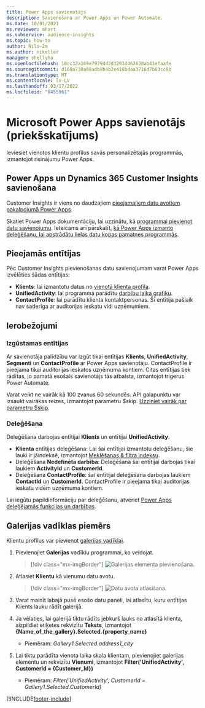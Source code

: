 ```yaml
---
title: Power Apps savienotājs
description: Savienošana ar Power Apps un Power Automate.
ms.date: 10/01/2021
ms.reviewer: mhart
ms.subservice: audience-insights
ms.topic: how-to
author: Nils-2m
ms.author: nikeller
manager: shellyha
ms.openlocfilehash: 18cc32a169e79794d2d3203d462620ab41efaafe
ms.sourcegitcommit: d168a738a08adb8b4b2e410bdaa3716d7b63cc9b
ms.translationtype: MT
ms.contentlocale: lv-LV
ms.lasthandoff: 03/17/2022
ms.locfileid: "8455961"
---
```

# <a name="microsoft-power-apps-connector-preview"></a>Microsoft Power Apps savienotājs (priekšskatījums)

Ieviesiet vienotos klientu profilus savās personalizētajās programmās, izmantojot risinājumu Power Apps.

## <a name="connect-power-apps-and-dynamics-365-customer-insights"></a>Power Apps un Dynamics 365 Customer Insights savienošana

Customer Insights ir viens no daudzajiem [pieejamajiem datu avotiem pakalpojumā Power Apps](/powerapps/maker/canvas-apps/working-with-data-sources).

Skatiet Power Apps dokumentāciju, lai uzzinātu, kā [programmai pievienot datu savienojumu](/powerapps/maker/canvas-apps/add-data-connection). Ieteicams arī pārskatīt, [kā Power Apps izmanto deleģēšanu, lai apstrādātu lielas datu kopas pamatnes programmās](/powerapps/maker/canvas-apps/delegation-overview).

## <a name="available-entities"></a>Pieejamās entītijas

Pēc Customer Insights pievienošanas datu savienojumam varat Power Apps izvēlēties šādas entītijas:

- **Klients**: lai izmantotu datus no [vienotā klienta profila](customer-profiles.md).
- **UnifiedActivity**: lai programmā parādītu [darbību laika grafiku](activities.md).
- **ContactProfile**: lai parādītu klienta kontaktpersonas. Šī entītija pašlaik nav saderīga ar auditorijas ieskatu vidi uzņēmumiem.

## <a name="limitations"></a>Ierobežojumi

### <a name="retrievable-entities"></a>Izgūstamas entītijas

Ar savienotāja palīdzību var izgūt tikai entītijas **Klients**, **UnifiedActivity**, **Segmenti** un **ContactProfile** ar Power Apps savienotāju. ContactProfile ir pieejama tikai auditorijas ieskatos uzņēmuma kontiem. Citas entītijas tiek rādītas, jo pamatā esošais savienotājs tās atbalsta, izmantojot trigerus Power Automate.

Varat veikt ne vairāk kā 100 zvanus 60 sekundēs. API galapunktu var izsaukt vairākas reizes, izmantojot parametru $skip. [Uzziniet vairāk par parametru $skip](/connectors/customerinsights/#get-items-from-an-entity).

### <a name="delegation"></a>Deleģēšana

Deleģēšana darbojas entītijai **Klients** un entītijai **UnifiedActivity**. 

- **Klienta** entītijas deleģēšana: Lai šai entītijai izmantotu deleģēšanu, šie lauki ir jāindeksē, izmantojot [Meklēšanas & filtra indeksu](search-filter-index.md).  
- Deleģēšana **Nedefinēta darbība**: Deleģēšana šai entītijai darbojas tikai laukiem **ActivityId** un **CustomerId**.  
- Deleģēšana **ContactProfile**: šai entītijai deleģēšana darbojas laukiem **ContactId** un **CustomerId**. ContactProfile ir pieejama tikai auditorijas ieskatu vidēm uzņēmuma kontiem.

Lai iegūtu papildinformāciju par deleģēšanu, atveriet [Power Apps deleģējamās funkcijas un darbības](/powerapps/maker/canvas-apps/delegation-overview). 

## <a name="example-gallery-control"></a>Galerijas vadīklas piemērs

Klientu profilus var pievienot [galerijas vadīklai](/powerapps/maker/canvas-apps/add-gallery).

1. Pievienojiet **Galerijas** vadīklu programmai, ko veidojat.

    > [!div class="mx-imgBorder"]
    > ![Galerijas elementa pievienošana.](media/connector-powerapps9.png "Pievienojiet galerijas elementu.")

2. Atlasiet **Klientu** kā vienumu datu avotu.

    > [!div class="mx-imgBorder"]
    > ![Datu avota atlasīšana.](media/choose-datasource-powerapps.png "Atlasiet datu avotu.")

3. Varat mainīt labajā pusē esošo datu paneli, lai atlasītu, kuru entītijas Klients lauku rādīt galerijā.

4. Ja vēlaties, lai galerijā tiktu rādīts jebkurš lauks no atlasītā klienta, aizpildiet etiķetes rekvizītu **Teksts**, izmantojot **{Name_of_the_gallery}.Selected.{property_name}**  
    - Piemēram: _Gallery1.Selected.address1_city_

5. Lai tiktu parādīta vienota laika skala klientam, pievienojiet galerijas elementu un rekvizītu **Vienumi**, izmantojot **Filter('UnifiedActivity', CustomerId = {Customer_Id})**  
    - Piemēram:  _Filter('UnifiedActivity', CustomerId = Gallery1.Selected.CustomerId)_


[!INCLUDE[footer-include](../includes/footer-banner.md)]
